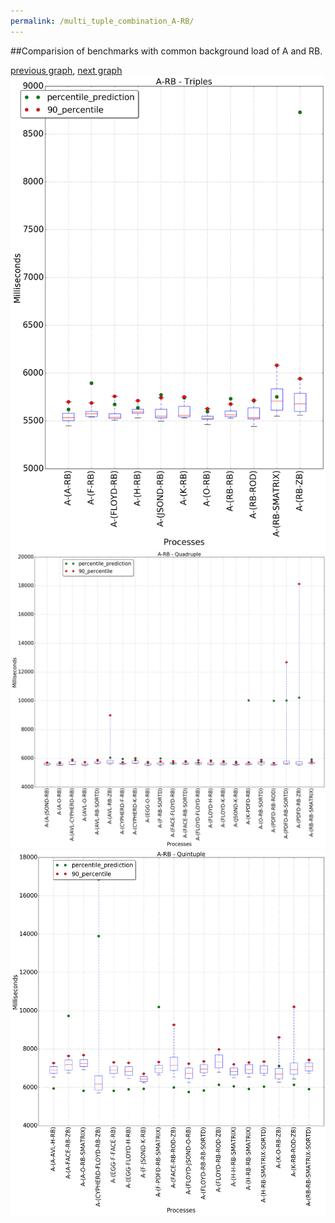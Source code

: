 ```yaml
---
permalink: /multi_tuple_combination_A-RB/
---
```


##Comparision of benchmarks with common background load of A and RB.

[previous graph](../multi_tuple_combination_A-PDFD/), [next graph](../multi_tuple_combination_A-ROD/)
![graph figure](./images/triple/A/A-RB_box.png)![graph figure](./images/quadruple/A/A-RB_box.png)![graph figure](./images/quintuple/A/A-RB_box.png)